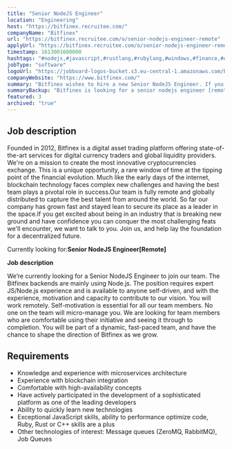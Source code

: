 ```yaml
---
title: "Senior NodeJS Engineer"
location: "Engineering"
host: "https://bitfinex.recruitee.com/"
companyName: "Bitfinex"
url: "https://bitfinex.recruitee.com/o/senior-nodejs-engineer-remote"
applyUrl: "https://bitfinex.recruitee.com/o/senior-nodejs-engineer-remote/c/new"
timestamp: 1613001600000
hashtags: "#nodejs,#javascript,#rustlang,#rubylang,#windows,#finance,#optimization"
jobType: "software"
logoUrl: "https://jobboard-logos-bucket.s3.eu-central-1.amazonaws.com/bitfinex"
companyWebsite: "https://www.bitfinex.com/"
summary: "Bitfinex wishes to hire a new Senior NodeJS Engineer. If you have knowledge and experience with microservices architecture, consider applying."
summaryBackup: "Bitfinex is looking for a senior nodejs engineer [remote] that has experience in: #nodejs, #javascript, #rustlang."
featured: 3
archived: "true"
---
```


## Job description

Founded in 2012, Bitfinex is a digital asset trading platform offering state-of-the-art services for digital currency traders and global liquidity providers. We're on a mission to create the most innovative cryptocurrencies exchange. This is a unique opportunity, a rare window of time at the tipping point of the financial evolution. Much like the early days of the internet, blockchain technology faces complex new challenges and having the best team plays a pivotal role in success.Our team is fully remote and globally distributed to capture the best talent from around the world. So far our company has grown fast and stayed lean to secure its place as a leader in the space.If you get excited about being in an industry that is breaking new ground and have confidence you can conquer the most challenging feats we'll encounter, we want to talk to you. Join us, and help lay the foundation for a decentralized future.

Currently looking for:**Senior NodeJS Engineer\[Remote\]**

**Job description** 

We’re currently looking for a Senior NodeJS Engineer to join our team. The Bitfinex backends are mainly using Node.js. The position requires expert JS/Node.js experience and is available to anyone self-driven, and with the experience, motivation and capacity to contribute to our vision. You will work remotely. Self-motivation is essential for all our team members. No one on the team will micro-manage you. We are looking for team members who are comfortable using their initiative and seeing it through to completion. You will be part of a dynamic, fast-paced team, and have the chance to shape the direction of Bitfinex as we grow.

## Requirements

*   Knowledge and experience with microservices architecture
*   Experience with blockchain integration
*   Comfortable with high-availability concepts
*   Have actively participated in the development of a sophisticated platform as one of the leading developers
*   Ability to quickly learn new technologies
*   Exceptional JavaScript skills, ability to performance optimize code, Ruby, Rust or C++ skills are a plus
*   Other technologies of interest: Message queues (ZeroMQ, RabbitMQ), Job Queues
